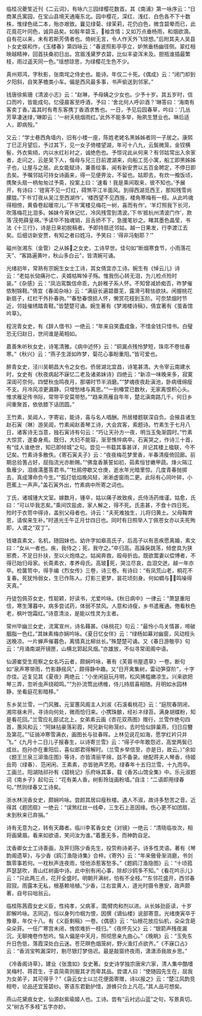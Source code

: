 <!-- { "loadSidebar": true } -->
临桂况夔笙近刊《二云词》，有咏六三园绿樱花数首。其《南浦》第一咏序云：“日商某氏寓园，在宝山县境天通庵东北。园中樱花，深红、浅红、白色各不下十数株，惟绿色祗二本，殆亦艰致。曩见绿菊、绿茉莉，花仍白色，微含碧晕而已，此花竟花叶同色，诚异品矣。如髫年碧玉，袖含情；又如万点垂杨雨，和烟欲滴。自有花以来，未有若斯芳倩者也。倚树无言，令人作天外飞琼想。”后附其夫人吴县卜女史娱和作，《玉楼春》第四咏云：“春波照影亭亭立，妒煞垂杨幽径侧。翠红相映越精神，回首扶桑初日出。宫眉浅黛罗衣碧，比似丰姿浑未及。胆瓶谁插最繁枝，雨过遥天同一色。”瑶想琼思，为绿樱花生色不少。

真州郑鸿，字秋影，张南垞之侍史也。能诗。年仅二十死。《偶成》云：“闭门却到夕阳斜，自笑茅檐类小车。偏是西风最多事，书声偷送到邻家。”

钱唐徐紫珊《清波小志》云：“赵琳，予母姨之少女也。少予十岁。其五岁时，信口而吟，皆能成句。忆侵晨客至呼酒，予曰：‘舍北何人呼卯酒？’琳答曰：‘海南有客卖丁香。’盖其时有粤东客携丁香酒求售也。一日，予见后园春草，吟曰：‘几丛芳草凄迷绿，’琳即云：‘一树夭桃烟雨红。’此外不能多举，殆夙生慧业也。琳后适人，即病殁。”

又云：“学士巷西角墙内，旧有小楼一座，陈姓老姥名黑姊姊者同一子居之。康熙丁巳正月望后，予过其下，见一女子倚楼望湖，年可十八九，云鬓微笼，金钗横髻，外衣紫绡，内以水红衫衬之，诚绝色也。予惊诧此从何来？有邻姑常出入余家者，走问之，云是吴下人，偕母与兄三日前渡湖来，向船工觅小寓，船工即黑姊姊子也，让屋与之居。此女能赋诗，兼善绘事，闻有新安贾以五百金聘定，不停日即去矣。予嘱邻姑可持女诗画来，得一见便畀汝，不留也。姑即去，有炊一飧饭顷，携聚头扇一柄匆匆过予斋，投案上曰：‘速看！我是乘间取来，彼不知也。’予展开，有诗曰：‘镫宵不见一灯红，碍煞平江半面风。到得西湖觅西王，那知残雪尚朦胧。’下书‘灯夜从吴江至西湖作’。‘楼西望不见西施，楼角寒梅有一枝。从此吟魂得相傍，黄昏卷起暖帘儿。’下书‘寓楼见梅花一树，喜而有作’。‘羊灯照我下长河，吹落梅花比泪多。姊妹今宵休记忆，冷风残雪到清波。’下书‘抵杭州清波门作’，款落‘茂苑薛皇瑛。’予读毕不独魂销，且舌挢不下，急援笔钞之。睹其墨色晶莹，书法《十三行》，诗是日来初脱稿者。予即持扇还邻姑。越一日果发，行李渡江去矣。后细访新安贾，有知之者曰姓冯，予笑曰：‘得非冯魁耶？’”

磁州张湘东（金管）之从姊之女史，工诗早世。佳句如“断烟寒食节，小雨落花天”、“客路遍黄叶，秋山多白云”，皆清婉可诵。

光绪初年，常熟有宗婉生女士工诗，其女倩宜亦工诗。婉生有《悼云儿》诗云：“老姑长恸痛孙亡，夫婿枯眸悼子殇。惟我伤心转无泪，为儿检点殓时装。”《杂感》云：“凤泊鸾飘信命乖，九龄稚子系人怀。不知曾减娇痴否，昨梦催侬制锦鞋。”倩宜《春闺杂咏》云：“满庭长遍碧蘼芜，露滑弓鞋怯欲扶。闲握桃花新扇子，红栏干外扑春驹。”“春愁春恨损人怀，懒赏花枝到玉阶。可奈禁烟时节近，邻娃催绣踏青鞋。”皆楚楚可诵。婉生著有《梦湘楼诗稿》，倩宜著有《茧香馆吟草》。

程浣青女史，有《辞人借书》一绝云：“年来自笑蠹成鱼，不惜金钱只惜书。白璧恐无归赵日，世间谁是蔺相如。

嘉善朱听秋女史，诗笔清雅。《病中述怀》云：“铜漏点残怜梦短，珠帘不卷怯春寒。”《秋兴》云：“燕子生涯如昨梦，菊花心事盼重阳。”皆可爱也。

醉青女史，泾川吴朝昌大令之女也。侨居湖北宜昌，诗笔甚清。大令宰云南建水时，女史有《秋夜病起不寐忆二老及诸弟妹诗》四绝云：“新凉一味晚来多，寂寞深闺可奈何。四壁秋虫鸣夜月，那堪时节半消磨。”“梦魂夜夜赴滇池，卧病缠绵瘦不支。月冷风凉更漏静，只增愁绪与离思。”“一别椿萱已数秋，无家离恨积心头。惟求雁足传书际，常带平安莫带愁。”“趋来燕雁自年年，楚北滇南路几千。何日乡间重聚首，依依膝下话团圆。”

王竹素，吴阊人，字寄岩，能诗，喜与名人唱酬。所居楼题联深自负。会掖县诸生赵石寅（琳）游吴阊，竹素闻赵善琴工诗，大会宾客，索题诗。竹素生于七月八日，诸客诗无当意，独石寅诗有句云：“巧让天孙方一夜，明当玉兔渐圆时。”竹素大惊赏，遂委身焉。既归，大妇不能容，渐至憔悴病卒。石寅哭之，作诗三十首，有“佳人谁绝世，知已即倾城”之句。尝见一书载其事甚详，并记其楼上楹联，今不记矣。竹素诗多散佚。《寄石寅夫子》云：“夜夜梅花梦里香，半春清瘦倚回廊。前期总验蓍占好，屈指流光亦断赐。”“佛龛香篆誓如初，茹素恒甘嫩甲蔬。烽火隔江鱼雁少，泪痕濡墨答君书。”“杜鹃停歇又仓庚，逝水年光暗里惊。几度青春抛掷去，真成薄命负今生。”“孤灯低焰晚风轻，淅淅虚窗雨二更。此际有心同叶碎，小芭蕉上一声声。”盖石寅外出，竹素病中所寄之词也。

丁氏，诸城锺大文室。嫁数月，锺卒，姑以痛子故致疾，氏侍汤药维谨。姑愈，氏曰：“可以毕我志矣。”乘间饮盐卤，家人解之，得不死。氏恚甚，不食十四日死。殓时于衣笥中得诗，盖别父母者也。诗云：“夫死难独生，儿将归黄土。父母鞠育恩，请俟来生补。”时道光壬午正月廿四日也。同时有日照举人丁佩苍女亦以夫死殉即，人谓之“双丁”。

钱塘袁素文，名机，随园妹也。幼许字如皋高氏子，后高子以有恶疾愿离婚，素文曰：“女从一者也。疾，我侍之；死，我守之。”卒归高。高躁戾跳荡，倾奁具为狭邪费，不足日扑扶，至以火炮烙之。姑闻奔救，殴母折齿。既欲鬻妻以偿博者，不得已始归母家。长斋素衣，孝养母氏。高玻死，哭泣尽哀，血泪交迸。越一年亦卒。检箧笥中，得手编《烈女传》三卷，诗三卷。有诗曰：“有凤荒山老，桐花不复春。死犹怜弱女，生已作陈人。灯影三更梦，昙花顷刻身。何如蜩与，鸣噪得天真。”

丹徒包佩芬女史，性聪颖，好读书，尤爱吟咏。《秋日病中》一律云：“萧瑟重阳信，寒生薄暮中。病多尝试药，体弱不禁风。人意和诗瘦，乡书遣雁通。倦看秋色老，枫叶饱霜红。”诗意清淡，是能以性灵为主者。

常州毕幽兰女史，流寓宣州，诗名藉甚。《咏桃花》句云：“最怜小鸟关情甚，啼破胭脂一色红。”其妹素梅亦娴吟咏。《夏日忆女伴》云：“绿杨如幕对幽窗，风动枝头送晚凉。一片蝉声催暮色，离情真比柳丝长。”殊楚楚可诵。又《春日游敬亭》句云：“月涌南湖开镜匣，山横北郭起风烟。”亦雄放，不似寻常闺阁中语。

仙源崔受生观察之女名巧云者，颇娴吟咏，著有《芙蓉书屋遗草》一卷。断句如“泉声寒带雨，竹影静摇风”，颇得静中趣。又“日开禽集树，雷动笋穿阶”，十字亦佳。近复见其《夏夜》两绝云：“小坐闲庭玩月明，松风拂槛嫩凉生。兴来欲把琴三弄，忽听虫声绕砌鸣。”“为扑流莺出绣帷，侍儿持扇喜相随。月明如水园林静，坐看庭花影暗移。”

东乡吴兰雪，一门风雅。元室蕙风阁主人刘淑《石溪看桃花》云：“庭院春阴闭，湘帘昼未开。寻诗向何处，微雨恰归来。小携珠酿，经衫ネ绿苔。满身胡蝶粉，知是看花回。”兰雪应礼部试北上，女弟素云画《杏花双燕图》赠行，兰雪作绝句四首，蕙风和云：“阿妹拈豪落彩霞，阿兄新句称笼纱。去时恰似辞巢燕，归日应簪及第花。”“征骑冲寒雪满衣，画图长与驻春晖。上林见说花如海，愿学红衿只并飞。”《九月十二日儿子报春生，以诗寄兰雪》云：“得子中年敢怨迟，高堂两鬓已成丝。抱孙亦在重阳后，喜似郎君得解时。（兰雪乡举信至，亦是日，故云。）”余如《题王兰泉三泖渔庄图》等诗，亦皆清丽芊绵，兹不备录。继配蒋夫人琴香，侍姬岳筠（绿春）、范闲闲、王素素，亦皆驰声艺苑。绿春年十五归兰雪，十九而卒。工画兰。阳湖陆祁孙有《碧桃记》乐府咏其事，载《香苏山馆全集》中。乐元淑题词《南乡子》起句云：“花有美人香，树影玲珑画粉墙。”自注：“二语即用绿春句。”然则绿春又工诗矣。

浙水林浣香女史，颇娴吟咏。尝颜其居曰瘦秋楼。遇人不淑，故诗多愁苦之音。近得其《题团扇》一绝云：“误煞红丝一线牵，三生石上恶因缘。伤心更不如团扇，未到秋来已弃捐。”

诗有无意为之，转有天趣者。临川李茗香女史《对镜》一绝云：“清晓临妆次，相将画黛眉。看来如欲语，笑问汝为谁。”着墨无多，而神韵自足。

沈香卿女士工诗善画，及笄归陈少香先生，投贽称诗弟子。诗多性灵语。著有《琴韵阁遗草》，与少香《鸥汀渔隐诗集》合梓。《寄外》云：“年来傲骨渐消磨，书剑飘零事若何。一枕秋声连夜雨，怪他添惹客愁多。”《题鸥汀渔隐图》云：“十顷菰芦瑟瑟吹，青山红树画中诗。此中别有闲心事，除却沙鸥多不知。”《看花吟示儿》云：“只此两三点，花开全盛时。明朝开满树，怕有不全枝。”“东邻花盛开，西邻春寂寂。雨露本无私，根基赖培植。”少香，江右宜黄人，道光时摄令惠安，政声颇著，自号曰咄翁云。

临桂陈茜霞女史义臣，性纯孝，父病革，潜臂肉和剂以进。从长姊劲臣读，十岁即解吟咏。志同迈，恒以身列巾帼为恨，因撰《谪仙楼》说部寄意。光绪庚寅卒于豫章，年仅十八。有《义臣剩稿》一卷。《偶感》云：“仙根花放应仙机，朵朵含葩朵朵菲。一任广寒宫未闭，愧侬难折一枝归。”《夜怀先父》云：“银箭声残夜漏沉，无聊掩卷作愁吟。恼人偏是中天月，照彻思亲九曲心。”《晚眺》云：“玉免东升日色低，落霞深处白云迷。苍茫暝色烟笼树，野火渔灯点欲齐。”《不寐口占》云：“香消宝鸭漏深时，剔尽银灯梦倍迟。最是敲窗终夜雨，潇潇添我故乡思。”

《冷香阁诗草》，建业《张澹如》女史著。女史诗学独宗唐宋六家，清人集中酷嗜吴梅村、蒋苕生，于袁简斋则服其才而卑其品。尝谓人曰：“使随园先生在，屈我为女弟子，其可得乎？”《袅云女士以兰花便面寄赠，诗以报之》云：“楚江风韵竞相夸，论品还宜笼碧纱。寄语东君勤护惜，游蜂只合上凡花。”其人品可想矣。

燕山花黛痕女史，仙源赵紫瑜姬人也。工诗。尝有“云衬远山蓝”之句，写景真切。又“树古不多枝”五字亦妙。


